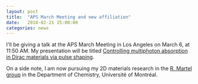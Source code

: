 ```yaml
---
layout: post
title:  "APS March Meeting and new affiliation"
date:   2018-02-21 15:00:00
categories: news
--- 
```

I'll be giving a talk at the APS March Meeting in Los Angeles on March 6, at 11:50 AM. My presentation will be titled [Controlling multiphoton absorption in Dirac materials via pulse shaping][APS].

On a side note, I am now pursuing my 2D materials research in the [R. Martel group][UDM] in the Department of Chemistry, Universit&eacute; of Montr&eacute;al. 

[APS]: http://meetings.aps.org/Meeting/MAR18/Session/F40.4
[UDM]: http://chimie.umontreal.ca/en/repertoire-departement/vue/martel-richard/
